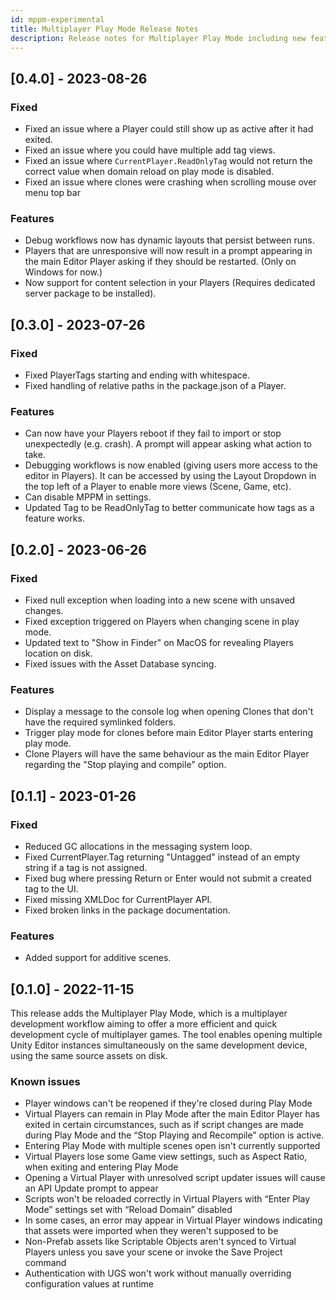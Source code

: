 ```yaml
---
id: mppm-experimental
title: Multiplayer Play Mode Release Notes
description: Release notes for Multiplayer Play Mode including new features, updates, bug fixes, and known issues.
---
```


## [0.4.0] - 2023-08-26

### Fixed

- Fixed an issue where a Player could still show up as active after it had exited.
- Fixed an issue where you could have multiple add tag views.
- Fixed an issue where `CurrentPlayer.ReadOnlyTag` would not return the correct value when domain reload on play mode is disabled.
- Fixed an issue where clones were crashing when scrolling mouse over menu top bar

### Features

- Debug workflows now has dynamic layouts that persist between runs.
- Players that are unresponsive will now result in a prompt appearing in the  main Editor Player asking if they should be restarted. (Only on Windows for now.)
- Now support for content selection in your Players (Requires dedicated server package to be installed).

## [0.3.0] - 2023-07-26

### Fixed

- Fixed PlayerTags starting and ending with whitespace.
- Fixed handling of relative paths in the package.json of a Player.

### Features

- Can now have your Players reboot if they fail to import or stop unexpectedly (e.g. crash). A prompt will appear asking what action to take.
- Debugging workflows is now enabled (giving users more access to the editor in Players). It can be accessed by using the Layout Dropdown in the top left of a Player to enable more views (Scene, Game, etc).
- Can disable MPPM in settings.
- Updated Tag to be ReadOnlyTag to better communicate how tags as a feature works.

## [0.2.0] - 2023-06-26

### Fixed

* Fixed null exception when loading into a new scene with unsaved changes.
* Fixed exception triggered on Players when changing scene in play mode.
* Updated text to "Show in Finder" on MacOS for revealing Players location on disk.
* Fixed issues with the Asset Database syncing.

### Features

* Display a message to the console log when opening Clones that don't have the required symlinked folders.
* Trigger play mode for clones before  main Editor Player starts entering play mode.
* Clone Players will have the same behaviour as the  main Editor Player regarding the "Stop playing and compile" option.
 
## [0.1.1] - 2023-01-26

### Fixed

- Reduced GC allocations in the messaging system loop.
- Fixed CurrentPlayer.Tag returning "Untagged" instead of an empty string if a tag is not assigned.
- Fixed bug where pressing Return or Enter would not submit a created tag to the UI.
- Fixed missing XMLDoc for CurrentPlayer API.
- Fixed broken links in the package documentation.

### Features

* Added support for additive scenes.

## [0.1.0] - 2022-11-15

This release adds the Multiplayer Play Mode, which is a multiplayer development workflow aiming to offer a more efficient and quick development cycle of multiplayer games. The tool enables opening multiple Unity Editor instances simultaneously on the same development device, using the same source assets on disk.

### Known issues

* Player windows can't be reopened if they're closed during Play Mode
* Virtual Players can remain in Play Mode after the  main Editor Player has exited in certain circumstances, such as if script changes are made during Play Mode and the “Stop Playing and Recompile” option is active.
* Entering Play Mode with multiple scenes open isn't currently supported
* Virtual Players lose some Game view settings, such as Aspect Ratio, when exiting and entering Play Mode
* Opening a Virtual Player with unresolved script updater issues will cause an API Update prompt to appear
* Scripts won't be reloaded correctly in Virtual Players with “Enter Play Mode” settings set with “Reload Domain” disabled
* In some cases, an error may appear in Virtual Player windows indicating that assets were imported when they weren't supposed to be
* Non-Prefab assets like Scriptable Objects aren't synced to Virtual Players unless you save your scene or invoke the Save Project command
* Authentication with UGS won't work without manually overriding configuration values at runtime